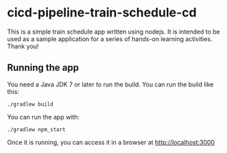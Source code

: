 # cicd-pipeline-train-schedule-cd

This is a simple train schedule app written using nodejs. It is intended to be used as a sample application for a series of hands-on learning activities. Thank you!

## Running the app

You need a Java JDK 7 or later to run the build. You can run the build like this:

    ./gradlew build

You can run the app with:

    ./gradlew npm_start

Once it is running, you can access it in a browser at [http://localhost:3000](http://localhost:3000)
